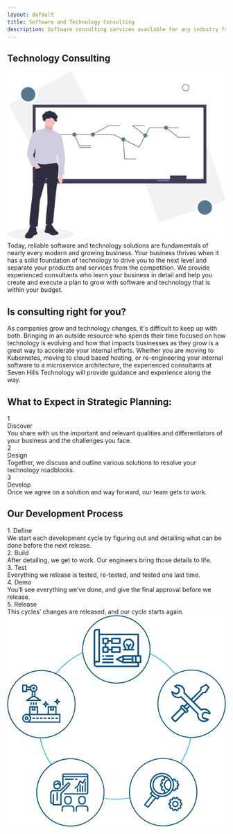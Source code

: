 ```yaml
---
layout: default
title: Software and Technology Consulting
description: Software consulting services available for any industry from local, experienced consultants skilled at delivering high quality software solutions.
---
```


<section class="sh-intro">
    <div class="sh-tagline">
        <h1 class="sh-header-lines"><span>Technology Consulting</span></h1>
        <div class="sh-page-feature" >
            <img src="/images/consulting-color.svg" alt="consulting" />
        </div>
    </div>
    <div class="sh-description">
        Today, reliable software and technology solutions are fundamentals of nearly every modern and growing business. Your business thrives when it has a solid foundation of technology to drive you to the next level and separate your products and services from the competition. We provide experienced consultants who learn your business in detail and help you create and execute a plan to grow with software and technology that is within your budget.
    </div>
    <h2 class="sh-header-lines"><span>Is consulting right for you?</span></h2>
    <div class="sh-description">
        As companies grow and technology changes, it's difficult to keep up with both. Bringing in an outside resource who spends their time focused on how technology is evolving and how that impacts businesses as they grow is a great way to accelerate your internal efforts. Whether you are moving to Kubernetes, moving to cloud based hosting, or re-engineering your internal software to a microservice architecture, the experienced consultants at Seven Hills Technology will provide guidance and experience along the way.
    </div>
</section>

<div class="sh-band-flair dark-top"></div>
<section class="sh-dark-band">
    <h2 class="sh-dark-band-header">What to Expect in Strategic Planning:</h2>
    <div class="steps">
        <div class="step">
            <div class="step-number">1</div>
            <div class="step-title">Discover</div>
            <div class="step-caption">
                You share with us the important and relevant qualities and differentiators of your business and the challenges you face.
            </div>
        </div>
        <div class="step">
            <div class="step-number">2</div>
            <div class="step-title">Design</div>
            <div class="step-caption">
                Together, we discuss and outline various solutions to resolve your technology roadblocks.
            </div>
        </div>
        <div class="step">
            <div class="step-number">3</div>
            <div class="step-title">Develop</div>
            <div class="step-caption">
                Once we agree on a solution and way forward, our team gets to work.
            </div>
        </div>
    </div>
</section>
<div class="sh-band-flair dark-bottom"></div>

<section class="sh-white-band">
    <h2 class="sh-white-band-header">Our Development Process</h2>
    <div class="dev-steps">
        <div class="dev-step-list">
            <div class="dev-step">
                <div class="dev-step-title">1. Define</div>
                <div class="dev-step-description">We start each development cycle by figuring out and detailing what can be done before the next release.</div>
            </div>
            <div class="dev-step">
                <div class="dev-step-title">2. Build</div>
                <div class="dev-step-description">After detailing, we get to work. Our engineers bring those details to life.</div>
            </div>
            <div class="dev-step">
                <div class="dev-step-title">3. Test</div>
                <div class="dev-step-description">Everything we release is tested, re-tested, and tested one last time.</div>
            </div>
            <div class="dev-step">
                <div class="dev-step-title">4. Demo</div>
                <div class="dev-step-description">You’ll see everything we’ve done, and give the final approval before we release.</div>
            </div>
            <div class="dev-step">
                <div class="dev-step-title">5. Release</div>
                <div class="dev-step-description">This cycles’ changes are released, and our cycle starts again.</div>
            </div>
        </div>
        <div class="dev-step-graphic">
            <img src="/images/dev-process.svg" alt="Development Process" />
        </div>
    </div>
</section>
